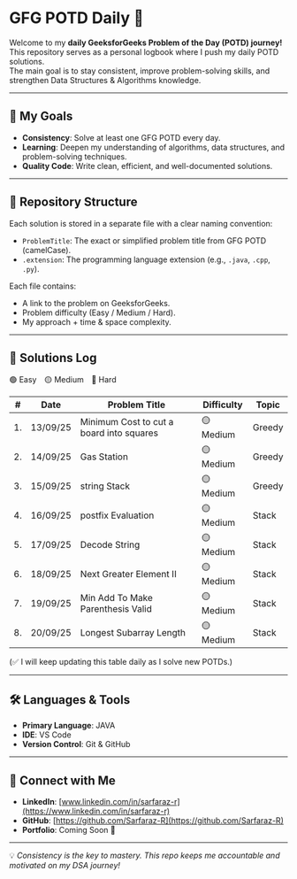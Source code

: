# GFG POTD Daily 🚀

Welcome to my **daily GeeksforGeeks Problem of the Day (POTD) journey!**  
This repository serves as a personal logbook where I push my daily POTD solutions.  
The main goal is to stay consistent, improve problem-solving skills, and strengthen Data Structures & Algorithms knowledge.

---

## 🎯 My Goals

- **Consistency**: Solve at least one GFG POTD every day.
- **Learning**: Deepen my understanding of algorithms, data structures, and problem-solving techniques.
- **Quality Code**: Write clean, efficient, and well-documented solutions.

---

## 📁 Repository Structure

Each solution is stored in a separate file with a clear naming convention:

- `ProblemTitle`: The exact or simplified problem title from GFG POTD (camelCase).
- `.extension`: The programming language extension (e.g., `.java`, `.cpp`, `.py`).

Each file contains:

- A link to the problem on GeeksforGeeks.
- Problem difficulty (Easy / Medium / Hard).
- My approach + time & space complexity.

---

## 📜 Solutions Log

🟢 Easy 🟡 Medium 🔴 Hard

| #   | Date     | Problem Title                            | Difficulty | Topic  |
| --- | -------- | ---------------------------------------- | ---------- | ------ |
| 1.  | 13/09/25 | Minimum Cost to cut a board into squares | 🟡 Medium  | Greedy |
| 2.  | 14/09/25 | Gas Station                              | 🟡 Medium  | Greedy |
| 3.  | 15/09/25 | string Stack                             | 🟡 Medium  | Greedy |
| 4.  | 16/09/25 | postfix Evaluation                       | 🟡 Medium  | Stack  |
| 5.  | 17/09/25 | Decode String                            | 🟡 Medium  | Stack  |
| 6.  | 18/09/25 | Next Greater Element II                  | 🟡 Medium  | Stack  |
| 7.  | 19/09/25 | Min Add To Make Parenthesis Valid        | 🟡 Medium  | Stack  |
| 8.  | 20/09/25 | Longest Subarray Length                  | 🟡 Medium  | Stack  |

(✅ I will keep updating this table daily as I solve new POTDs.)

---

## 🛠️ Languages & Tools

- **Primary Language**: JAVA
- **IDE**: VS Code
- **Version Control**: Git & GitHub

---

## 🔗 Connect with Me

- **LinkedIn**: [www.linkedin.com/in/sarfaraz-r](https://www.linkedin.com/in/sarfaraz-r)
- **GitHub**: [https://github.com/Sarfaraz-R](https://github.com/Sarfaraz-R)
- **Portfolio**: Coming Soon 🚀

---

💡 _Consistency is the key to mastery. This repo keeps me accountable and motivated on my DSA journey!_
